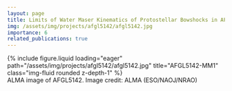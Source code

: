 ```yaml
---
layout: page
title: Limits of Water Maser Kinematics of Protostellar Bowshocks in AFGL5142-MM1
img: /assets/img/projects/afgl5142/afgl5142.jpg
importance: 6
related_publications: true
---
```


<div class="row">
    <div class="col-sm mt-3 mt-md-0">
        {% include figure.liquid loading="eager" path="/assets/img/projects/afgl5142/afgl5142.jpg" title="AFGL5142-MM1" class="img-fluid rounded z-depth-1" %}
    </div>
</div>
<div class="caption">
    ALMA image of AFGL5142. Image credit: ALMA (ESO/NAOJ/NRAO)
</div>
